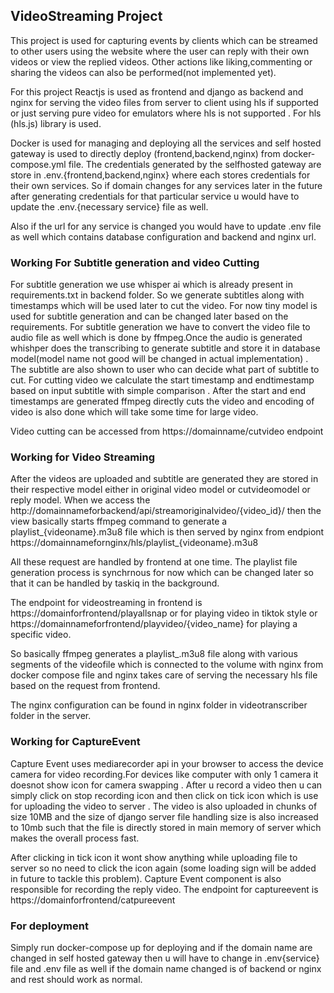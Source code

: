 ## VideoStreaming Project 


This project is used for capturing events by clients which can be streamed to other users using the website where the user can   reply with their own videos or view the replied videos.
Other actions like liking,commenting or sharing the videos can also be performed(not implemented yet).


For this project Reactjs is used as frontend and django as backend and nginx for serving the video files from server to client using hls if supported or just serving pure video for emulators where hls is not supported . For hls (hls.js) library is used. 


Docker is used for managing and deploying all the services and self hosted gateway is used to directly deploy (frontend,backend,nginx) from docker-compose.yml file.
The credentials generated by  the selfhosted gateway are store in .env.{frontend,backend,nginx} where each stores credentials for their own services.
So if domain changes for any services later in the future after generating credentials for that particular service u would have to update the .env.{necessary service} file as well.

Also if the url for any service is changed you would have to update .env file as well which contains database configuration and backend and nginx url.

### Working For Subtitle generation and video Cutting
For subtitle generation we use whisper ai which is already present in requirements.txt in backend folder.  So we generate subtitles along with timestamps which will be used later to cut the video. For now tiny model is used for subtitle generation and can be changed later based on the requirements.
For subtitle generation we have to convert the video file to audio file as well which is done  by ffmpeg.Once the audio is generated whishper does the transcribing to generate subtitle and store it in database model(model name not good will be changed in actual implementation) . The subtitle are also shown to user who can decide what part of subtitle to cut. For cutting video we calculate the start timestamp and endtimestamp based on input subtitle with simple comparison . After the start and end timestamps are generated ffmpeg directly cuts the video and encoding of video is also done which will take some time for large video.

Video cutting can be accessed from https://domainname/cutvideo endpoint

### Working for Video Streaming 
After the videos are uploaded and subtitle are generated they are stored in their respective model either in original video model or cutvideomodel or reply model.
When we access the http://domainnameforbackend/api/streamoriginalvideo/{video_id}/ then the view basically starts ffmpeg command to generate a playlist_{videoname}.m3u8 file which is then served by nginx from endpiont https://domainnamefornginx/hls/playlist_{videoname}.m3u8

All these request are handled by frontend at one time. The playlist file generation process is synchrnous for now which can be changed later so that it can be handled by taskiq in the background.

The endpoint for videostreaming in frontend is https://domainforfrontend/playallsnap or for playing video in tiktok style or https://domainnameforfrontend/playvideo/{video_name} for playing a specific video.

So basically ffmpeg generates a playlist_.m3u8 file along with various segments of the videofile which is connected to the volume with nginx from docker compose file and nginx takes care of serving the necessary hls file based on the request from frontend.

The nginx configuration can be found in nginx folder in videotranscriber folder in the server.

### Working for CaptureEvent

Capture Event uses mediarecorder api in your browser to access the device camera for video recording.For devices like computer with only 1 camera it doesnot show icon for camera swapping . After u record a video then u can simply click on stop recording icon and then click on tick icon which is use for uploading the video to server . The video is also uploaded in chunks  of size 10MB and the size of django server file handling size is also increased to 10mb such that the file is directly stored in main memory of server which makes the overall process fast.

After clicking in tick icon it wont show anything while uploading file to server so no need to click the icon again (some loading sign will be added in future to tackle this problem).
Capture Event component is also responsible for recording the reply video.
The endpoint for captureevent is https://domainforfrontend/catpureevent



### For deployment 
Simply run docker-compose up for deploying and if the domain name are changed in self hosted gateway then u will have to change in .env{service} file and .env file as well if the domain name changed is of backend or nginx and rest should work as normal.



